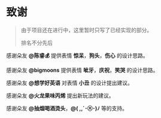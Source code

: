 # 致谢
> 由于项目还在进行中，这里暂时只写了已经实现的部分。
>
> 排名不分先后

感谢朵友 **@陈睿💰** 提供表情 **惊呆**，**狗头**，**伤心** 的设计思路。

感谢朵友 **@bigmoons** 提供表情 **呲牙**，**庆祝**，**笑哭** 的设计思路。

感谢朵友 **@想学好英语** 对表情 **小丑** 的设计提出建议。

感谢朵友 **@火龙果味丙烯** 提出新玩法的建议。

感谢朵友 **@抽烟喝酒烫头**，**@( ,,´･㉨･)ﾉ** 等的支持。